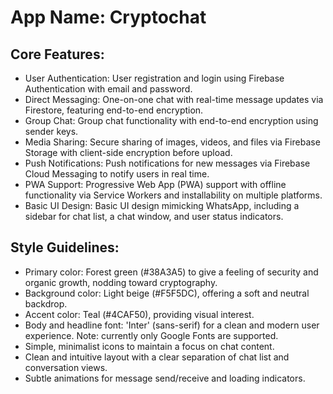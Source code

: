 # **App Name**: Cryptochat

## Core Features:

- User Authentication: User registration and login using Firebase Authentication with email and password.
- Direct Messaging: One-on-one chat with real-time message updates via Firestore, featuring end-to-end encryption.
- Group Chat: Group chat functionality with end-to-end encryption using sender keys.
- Media Sharing: Secure sharing of images, videos, and files via Firebase Storage with client-side encryption before upload.
- Push Notifications: Push notifications for new messages via Firebase Cloud Messaging to notify users in real time.
- PWA Support: Progressive Web App (PWA) support with offline functionality via Service Workers and installability on multiple platforms.
- Basic UI Design: Basic UI design mimicking WhatsApp, including a sidebar for chat list, a chat window, and user status indicators.

## Style Guidelines:

- Primary color: Forest green (#38A3A5) to give a feeling of security and organic growth, nodding toward cryptography.
- Background color: Light beige (#F5F5DC), offering a soft and neutral backdrop.
- Accent color: Teal (#4CAF50), providing visual interest.
- Body and headline font: 'Inter' (sans-serif) for a clean and modern user experience. Note: currently only Google Fonts are supported.
- Simple, minimalist icons to maintain a focus on chat content.
- Clean and intuitive layout with a clear separation of chat list and conversation views.
- Subtle animations for message send/receive and loading indicators.